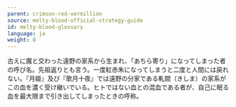 ```yaml
---
parent: crimson-red-vermillion
source: melty-blood-official-strategy-guide
id: melty-blood-glossary
language: ja
weight: 8
---
```


古えに魔と交わった遠野の家系から生まれ、「あちら寄り」になってしまった者の呼び名。先祖返りとも言う。一度紅赤朱になってしまうと二度と人間には戻れない。『月姫』及び『歌月十夜』では遠野の分家である軋間（きしま）の家系がこの血を濃く受け継いでいる。ヒトではない血との混血である者が、自己に眠る血を最大限まで引き出してしまったときの呼称。
